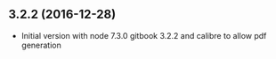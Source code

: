 
## 3.2.2 (2016-12-28)
- Initial version with node 7.3.0 gitbook 3.2.2 and calibre to allow pdf generation
